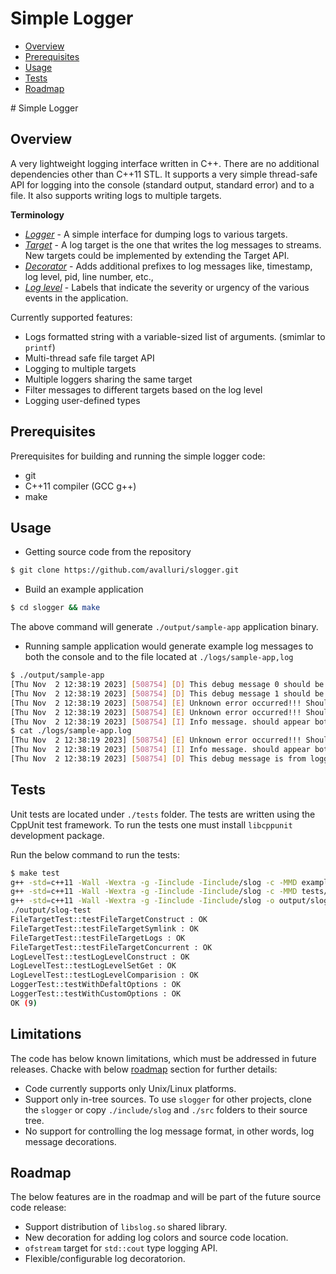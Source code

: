 # Simple Logger
<!-- vscode-markdown-toc -->
* [Overview](#overview)
* [Prerequisites](#prerequisites)
* [Usage](#usage)
* [Tests](#tests)
* [Roadmap](#roadmap)

<!-- vscode-markdown-toc-config
	numbering=false
	autoSave=true
	/vscode-markdown-toc-config -->
<!-- /vscode-markdown-toc --># Simple Logger

## Overview

A very lightweight logging interface  written in C++. There are no additional dependencies other than C++11 STL.
It supports a very simple thread-safe API for logging into the console (standard output, standard error)
and to a file. It also supports writing logs to multiple targets.

**Terminology**

* [_Logger_](./include/slog/logger.h) - A simple interface for dumping logs to various targets.
* [_Target_](./include/slog/target.h) - A log target is the one that writes the log messages to streams. New targets could be implemented by extending the Target API.
* [_Decorator_](./include/slog/decorators.h) - Adds additional prefixes to log messages like, timestamp, log level, pid, line number, etc.,
* [_Log level_](./include/slog/log_level.h) - Labels that indicate the severity or urgency of the various events in the application.

Currently supported features:
  - Logs formatted string with a variable-sized list of arguments. (smimlar to `printf`)
  - Multi-thread safe file target API
  - Logging to multiple targets
  - Multiple loggers sharing the same target
  - Filter messages to different targets based on the log level
  - Logging user-defined types

## Prerequisites

Prerequisites for building and running the simple logger code:
* git
* C++11 compiler (GCC g++)
* make

## Usage

* Getting source code from the repository
```sh
$ git clone https://github.com/avalluri/slogger.git
```

* Build an example application
```sh
$ cd slogger && make
```
The above command will generate `./output/sample-app` application binary.

* Running sample application would generate example log messages to both the console and to the file located at `./logs/sample-app,log`
```sh
$ ./output/sample-app
[Thu Nov  2 12:38:19 2023] [508754] [D] This debug message 0 should be visible on stdout!
[Thu Nov  2 12:38:19 2023] [508754] [D] This debug message 1 should be visible on stdout!
[Thu Nov  2 12:38:19 2023] [508754] [E] Unknown error occurred!!! Should be visible on stderr
[Thu Nov  2 12:38:19 2023] [508754] [E] Unknown error occurred!!! Should be visible on stderr
[Thu Nov  2 12:38:19 2023] [508754] [I] Info message. should appear both on stdout and in file
$ cat ./logs/sample-app.log
[Thu Nov  2 12:38:19 2023] [508754] [E] Unknown error occurred!!! Should be visible on stderr
[Thu Nov  2 12:38:19 2023] [508754] [I] Info message. should appear both on stdout and in file
[Thu Nov  2 12:38:19 2023] [508754] [D] This debug message is from logger2 to file: Hi!
```

## Tests

Unit tests are located under `./tests` folder. The tests are written using the CppUnit test framework.
To run the tests one must install `libcppunit` development package.

Run the below command to run the tests:
```sh
$ make test
g++ -std=c++11 -Wall -Wextra -g -Iinclude -Iinclude/slog -c -MMD examples/main.cpp  -o examples/main.o
g++ -std=c++11 -Wall -Wextra -g -Iinclude -Iinclude/slog -c -MMD tests/test_main.cpp  -o tests/test_main.o
g++ -std=c++11 -Wall -Wextra -g -Iinclude -Iinclude/slog -o output/slog-test tests/test_main.o src/log_level.o src/utils.o  -lcppunit
./output/slog-test
FileTargetTest::testFileTargetConstruct : OK
FileTargetTest::testFileTargetSymlink : OK
FileTargetTest::testFileTargetLogs : OK
FileTargetTest::testFileTargetConcurrent : OK
LogLevelTest::testLogLevelConstruct : OK
LogLevelTest::testLogLevelSetGet : OK
LogLevelTest::testLogLevelComparision : OK
LoggerTest::testWithDefaltOptions : OK
LoggerTest::testWithCustomOptions : OK
OK (9)
```
## Limitations

The code has below known limitations, which must be addressed in future releases.
Chacke with below [roadmap](#roadmap) section for further details:

* Code currently supports only Unix/Linux platforms.
* Support only in-tree sources. To use `slogger` for other projects, clone the `slogger` or copy `./include/slog` and `./src` folders to their source tree.
* No support for controlling the log message format, in other words, log message decorations.

## Roadmap

The below features are in the roadmap and will be part of the future source code release:

* Support distribution of `libslog.so` shared library.
* New decoration for adding log colors and source code location.
* `ofstream` target for `std::cout` type logging API.
* Flexible/configurable log decoratorion.
